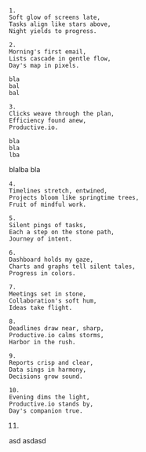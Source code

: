     1.
    Soft glow of screens late,
    Tasks align like stars above,
    Night yields to progress.

    2.
    Morning's first email,
    Lists cascade in gentle flow,
    Day's map in pixels.

    bla
    bal
    bal

    3.
    Clicks weave through the plan,
    Efficiency found anew,
    Productive.io.

    bla
    bla
    lba
    
blalba
bla

    4.
    Timelines stretch, entwined,
    Projects bloom like springtime trees,
    Fruit of mindful work.

    5.
    Silent pings of tasks,
    Each a step on the stone path,
    Journey of intent.

    6.
    Dashboard holds my gaze,
    Charts and graphs tell silent tales,
    Progress in colors.

    7.
    Meetings set in stone,
    Collaboration's soft hum,
    Ideas take flight.

    8.
    Deadlines draw near, sharp,
    Productive.io calms storms,
    Harbor in the rush.

    9.
    Reports crisp and clear,
    Data sings in harmony,
    Decisions grow sound.

    10.
    Evening dims the light,
    Productive.io stands by,
    Day's companion true.

11.
asd
asdasd
